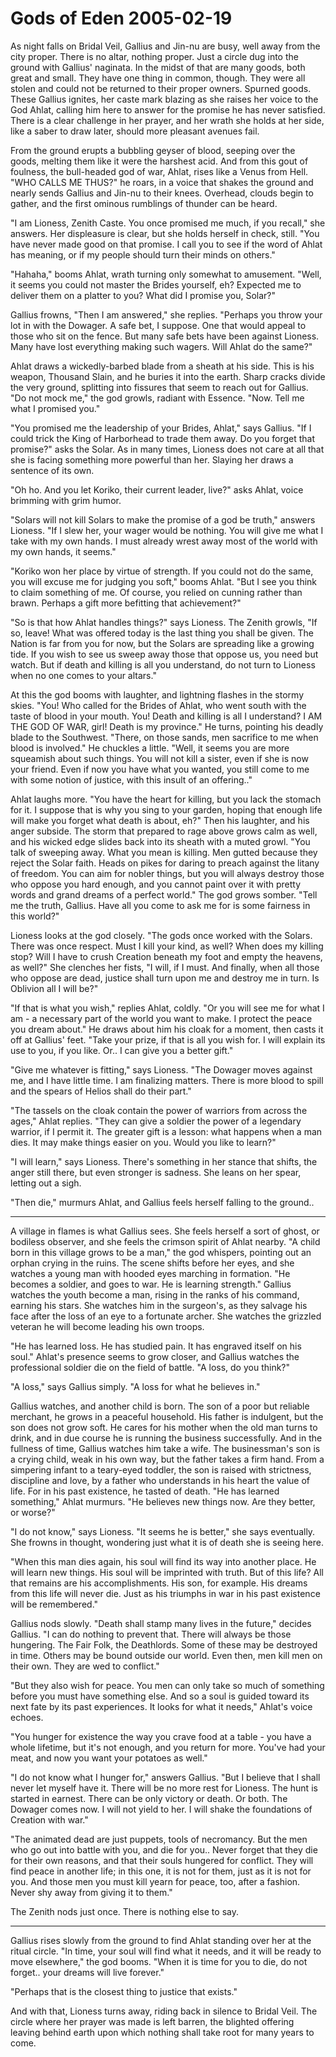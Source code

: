 <!-- TITLE: Gods of Eden 2005-02-19 -->
<!-- SUBTITLE: A game log for Gods of Eden -->

# Gods of Eden 2005-02-19

As night falls on Bridal Veil, Gallius and Jin-nu are busy, well away from the city proper. There is no altar, nothing proper. Just a circle dug into the ground with Gallius' naginata. In the midst of that are many goods, both great and small. They have one thing in common, though. They were all stolen and could not be returned to their proper owners. Spurned goods. These Gallius ignites, her caste mark blazing as she raises her voice to the God Ahlat, calling him here to answer for the promise he has never satisfied. There is a clear challenge in her prayer, and her wrath she holds at her side, like a saber to draw later, should more pleasant avenues fail.

From the ground erupts a bubbling geyser of blood, seeping over the goods, melting them like it were the harshest acid. And from this gout of foulness, the bull-headed god of war, Ahlat, rises like a Venus from Hell. "WHO CALLS ME THUS?" he roars, in a voice that shakes the ground and nearly sends Gallius and Jin-nu to their knees. Overhead, clouds begin to gather, and the first ominous rumblings of thunder can be heard.

"I am Lioness, Zenith Caste. You once promised me much, if you recall," she answers. Her displeasure is clear, but she holds herself in check, still. "You have never made good on that promise. I call you to see if the word of Ahlat has meaning, or if my people should turn their minds on others."

"Hahaha," booms Ahlat, wrath turning only somewhat to amusement. "Well, it seems you could not master the Brides yourself, eh? Expected me to deliver them on a platter to you? What did I promise you, Solar?"

Gallius frowns, "Then I am answered," she replies. "Perhaps you throw your lot in with the Dowager. A safe bet, I suppose. One that would appeal to those who sit on the fence. But many safe bets have been against Lioness. Many have lost everything making such wagers. Will Ahlat do the same?"

Ahlat draws a wickedly-barbed blade from a sheath at his side. This is his weapon, Thousand Slain, and he buries it into the earth. Sharp cracks divide the very ground, splitting into fissures that seem to reach out for Gallius. "Do not mock me," the god growls, radiant with Essence. "Now. Tell me what I promised you."

"You promised me the leadership of your Brides, Ahlat," says Gallius. "If I could trick the King of Harborhead to trade them away. Do you forget that promise?" asks the Solar. As in many times, Lioness does not care at all that she is facing something more powerful than her. Slaying her draws a sentence of its own.

"Oh ho. And you let Koriko, their current leader, live?" asks Ahlat, voice brimming with grim humor.

"Solars will not kill Solars to make the promise of a god be truth," answers Lioness. "If I slew her, your wager would be nothing. You will give me what I take with my own hands. I must already wrest away most of the world with my own hands, it seems."

"Koriko won her place by virtue of strength. If you could not do the same, you will excuse me for judging you soft," booms Ahlat. "But I see you think to claim something of me. Of course, you relied on cunning rather than brawn. Perhaps a gift more befitting that achievement?"

"So is that how Ahlat handles things?" says Lioness. The Zenith growls, "If so, leave! What was offered today is the last thing you shall be given. The Nation is far from you for now, but the Solars are spreading like a growing tide. If you wish to see us sweep away those that oppose us, you need but watch. But if death and killing is all you understand, do not turn to Lioness when no one comes to your altars."

At this the god booms with laughter, and lightning flashes in the stormy skies. "You! Who called for the Brides of Ahlat, who went south with the taste of blood in your mouth. You! Death and killing is all I understand? I AM THE GOD OF WAR, girl! Death is my province." He turns, pointing his deadly blade to the Southwest. "There, on those sands, men sacrifice to me when blood is involved." He chuckles a little. "Well, it seems you are more squeamish about such things. You will not kill a sister, even if she is now your friend. Even if now you have what you wanted, you still come to me with some notion of justice, with this insult of an offering.."

Ahlat laughs more. "You have the heart for killing, but you lack the stomach for it. I suppose that is why you sing to your garden, hoping that enough life will make you forget what death is about, eh?" Then his laughter, and his anger subside. The storm that prepared to rage above grows calm as well, and his wicked edge slides back into its sheath with a muted growl. "You talk of sweeping away. What you mean is killing. Men gutted because they reject the Solar faith. Heads on pikes for daring to preach against the litany of freedom. You can aim for nobler things, but you will always destroy those who oppose you hard enough, and you cannot paint over it with pretty words and grand dreams of a perfect world." The god grows somber. "Tell me the truth, Gallius. Have all you come to ask me for is some fairness in this world?"

Lioness looks at the god closely. "The gods once worked with the Solars. There was once respect. Must I kill your kind, as well? When does my killing stop? Will I have to crush Creation beneath my foot and empty the heavens, as well?" She clenches her fists, "I will, if I must. And finally, when all those who oppose are dead, justice shall turn upon me and destroy me in turn. Is Oblivion all I will be?"

"If that is what you wish," replies Ahlat, coldly. "Or you will see me for what I am - a necessary part of the world you want to make. I protect the peace you dream about." He draws about him his cloak for a moment, then casts it off at Gallius' feet. "Take your prize, if that is all you wish for. I will explain its use to you, if you like. Or.. I can give you a better gift."

"Give me whatever is fitting," says Lioness. "The Dowager moves against me, and I have little time. I am finalizing matters. There is more blood to spill and the spears of Helios shall do their part."

"The tassels on the cloak contain the power of warriors from across the ages," Ahlat replies. "They can give a soldier the power of a legendary warrior, if I permit it. The greater gift is a lesson: what happens when a man dies. It may make things easier on you. Would you like to learn?"

"I will learn," says Lioness. There's something in her stance that shifts, the anger still there, but even stronger is sadness. She leans on her spear, letting out a sigh.

"Then die," murmurs Ahlat, and Gallius feels herself falling to the ground..

---

A village in flames is what Gallius sees. She feels herself a sort of ghost, or bodiless observer, and she feels the crimson spirit of Ahlat nearby. "A child born in this village grows to be a man," the god whispers, pointing out an orphan crying in the ruins. The scene shifts before her eyes, and she watches a young man with hooded eyes marching in formation. "He becomes a soldier, and goes to war. He is learning strength." Gallius watches the youth become a man, rising in the ranks of his command, earning his stars. She watches him in the surgeon's, as they salvage his face after the loss of an eye to a fortunate archer. She watches the grizzled veteran he will become leading his own troops.

"He has learned loss. He has studied pain. It has engraved itself on his soul." Ahlat's presence seems to grow closer, and Gallius watches the professional soldier die on the field of battle. "A loss, do you think?"

"A loss," says Gallius simply. "A loss for what he believes in."

Gallius watches, and another child is born. The son of a poor but reliable merchant, he grows in a peaceful household. His father is indulgent, but the son does not grow soft. He cares for his mother when the old man turns to drink, and in due course he is running the business successfully. And in the fullness of time, Gallius watches him take a wife. The businessman's son is a crying child, weak in his own way, but the father takes a firm hand. From a simpering infant to a teary-eyed toddler, the son is raised with strictness, discipline and love, by a father who understands in his heart the value of life. For in his past existence, he tasted of death. "He has learned something," Ahlat murmurs. "He believes new things now. Are they better, or worse?"

"I do not know," says Lioness. "It seems he is better," she says eventually. She frowns in thought, wondering just what it is of death she is seeing here.

"When this man dies again, his soul will find its way into another place. He will learn new things. His soul will be imprinted with truth. But of this life? All that remains are his accomplishments. His son, for example. His dreams from this life will never die. Just as his triumphs in war in his past existence will be remembered."

Gallius nods slowly. "Death shall stamp many lives in the future," decides Gallius. "I can do nothing to prevent that. There will always be those hungering. The Fair Folk, the Deathlords. Some of these may be destroyed in time. Others may be bound outside our world. Even then, men kill men on their own. They are wed to conflict."

"But they also wish for peace. You men can only take so much of something before you must have something else. And so a soul is guided toward its next fate by its past experiences. It looks for what it needs," Ahlat's voice echoes.

"You hunger for existence the way you crave food at a table - you have a whole lifetime, but it's not enough, and you return for more. You've had your meat, and now you want your potatoes as well."

"I do not know what I hunger for," answers Gallius. "But I believe that I shall never let myself have it. There will be no more rest for Lioness. The hunt is started in earnest. There can be only victory or death. Or both. The Dowager comes now. I will not yield to her. I will shake the foundations of Creation with war."

"The animated dead are just puppets, tools of necromancy. But the men who go out into battle with you, and die for you.. Never forget that they die for their own reasons, and that their souls hungered for conflict. They will find peace in another life; in this one, it is not for them, just as it is not for you. And those men you must kill yearn for peace, too, after a fashion. Never shy away from giving it to them."

The Zenith nods just once. There is nothing else to say.

---

Gallius rises slowly from the ground to find Ahlat standing over her at the ritual circle. "In time, your soul will find what it needs, and it will be ready to move elsewhere," the god booms. "When it is time for you to die, do not forget.. your dreams will live forever."

"Perhaps that is the closest thing to justice that exists."

And with that, Lioness turns away, riding back in silence to Bridal Veil. The circle where her prayer was made is left barren, the blighted offering leaving behind earth upon which nothing shall take root for many years to come.